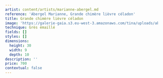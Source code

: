 ```yaml
---
artist: content/artists/marianne-abergel.md
reference: 'Abergel Marianne, Grande chimère lièvre céladon'
title: Grande chimère lièvre céladon
image: 'https://galerie-gaia.s3.eu-west-3.amazonaws.com/tina/uploads/abergel-marianne/galerie-gaia-Marianne-Abergel-grande-chimère-lièvre-céladon-2021.jpg'
technique: Grès émaillé
fields: []
styles: []
dimensions:
  height: 30
  width: 9
  depth: 10
description: ''
price: 700
contextual: false
---
```


